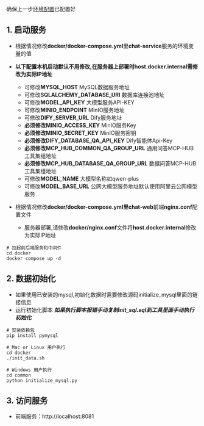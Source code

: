确保上一步[环境配置](environment.md)已配置好


## 1. 启动服务
- 根据情况修改**docker/docker-compose.yml**里**chat-service**服务的环境变量的值
- **以下配置本机启动默认不用修改,在服务器上部署时host.docker.internal需修改为实际IP地址**
    - 可修改**MYSQL_HOST** MySQL数据服务地址
    - 可修改**SQLALCHEMY_DATABASE_URI** 数据库连接池地址
    - 可修改**MODEL_API_KEY** 大模型服务API-KEY
    - 可修改**MINIO_ENDPOINT** MinIO服务地址
    - 可修改**DIFY_SERVER_URL** Dify服务地址
    - **必须修改MINIO_ACCESS_KEY** MinIO服务Key
    - **必须修改MINIO_SECRET_KEY** MinIO服务密钥
    - **必须修改DIFY_DATABASE_QA_API_KEY** Dify智能体Api-Key
    - **必须修改MCP_HUB_COMMON_QA_GROUP_URL** 通用问答MCP-HUB工具集组地址
    - **必须修改MCP_HUB_DATABASE_QA_GROUP_URL** 数据问答MCP-HUB工具集组地址
    - 可修改**MODEL_NAME** 大模型名称如qwen-plus
    - 可修改**MODEL_BASE_URL** 公网大模型服务地址默认使用阿里云公网模型服务

- 根据情况修改**docker/docker-compose.yml里chat-web**前端**nginx.conf**配置文件
    - 服务器部署,请修改**docker/nginx.conf**文件将**host.docker.internal**修改为实际IP地址
```angular2html
# 拉起前后端服务和中间件
cd docker
docker compose up -d
```

## 2. 数据初始化
- 如果使用已安装的mysql,初始化数据时需要修改源码initialize_mysql里面的链接信息
- 运行初始化脚本 ***如果执行脚本报错手动复制init_sql.sql到工具里面手动执行初始化***
```angular2html
# 安装依赖包
pip install pymysql
   
# Mac or Linux 用户执行
cd docker
./init_data.sh
   
# Windows 用户执行
cd common
python initialize_mysql.py
```
   
   
## 3. **访问服务**
- 前端服务：http://localhost:8081